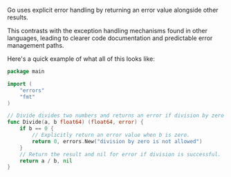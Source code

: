 Go uses explicit error handling by returning an error value alongside other results. 

This contrasts with the exception handling mechanisms found in other languages, leading to clearer code documentation and predictable error management paths.

Here's a quick example of what all of this looks like:

```go
package main

import (
    "errors"
    "fmt"
)

// Divide divides two numbers and returns an error if division by zero is attempted.
func Divide(a, b float64) (float64, error) {
    if b == 0 {
        // Explicitly return an error value when b is zero.
        return 0, errors.New("division by zero is not allowed")
    }
    // Return the result and nil for error if division is successful.
    return a / b, nil
}
``` 